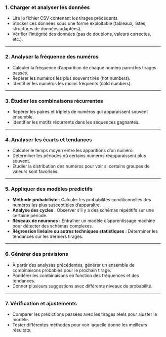 ### 1. Charger et analyser les données

- Lire le fichier CSV contenant les tirages précédents.
- Stocker ces données sous une forme exploitable (tableaux, listes, structures de données adaptées).
- Vérifier l’intégrité des données (pas de doublons, valeurs correctes, etc.).

---

### 2. Analyser la fréquence des numéros

- Calculer la fréquence d’apparition de chaque numéro parmi les tirages passés.
- Repérer les numéros les plus souvent tirés (hot numbers).
- Identifier les numéros les moins fréquents (cold numbers).

---

### **3. Étudier les combinaisons récurrentes**

- Repérer les paires et triplets de numéros qui apparaissent souvent ensemble.
- Identifier les motifs récurrents dans les séquences gagnantes.

---

### **4. Analyser les écarts et tendances**

- Calculer le temps moyen entre les apparitions d’un numéro.
- Déterminer les périodes où certains numéros réapparaissent plus souvent.
- Étudier la distribution des numéros pour voir si certains groupes de valeurs sont favorisés.

---

### **5. Appliquer des modèles prédictifs**

- **Méthode probabiliste** : Calculer les probabilités conditionnelles des numéros les plus susceptibles d’apparaître.
- **Analyse des cycles** : Observer s’il y a des schémas répétitifs sur une certaine période.
- **Réseaux de neurones** : Entraîner un modèle d’apprentissage machine pour détecter des schémas complexes.
- **Régression linéaire ou autres techniques statistiques** : Déterminer les tendances sur les derniers tirages.

---

### **6. Générer des prévisions**

- À partir des analyses précédentes, générer un ensemble de combinaisons probables pour le prochain tirage.
- Pondérer les combinaisons en fonction des fréquences et des tendances.
- Donner plusieurs suggestions avec différents niveaux de probabilité.

---

### **7. Vérification et ajustements**

- Comparer les prédictions passées avec les tirages réels pour ajuster le modèle.
- Tester différentes méthodes pour voir laquelle donne les meilleurs résultats.